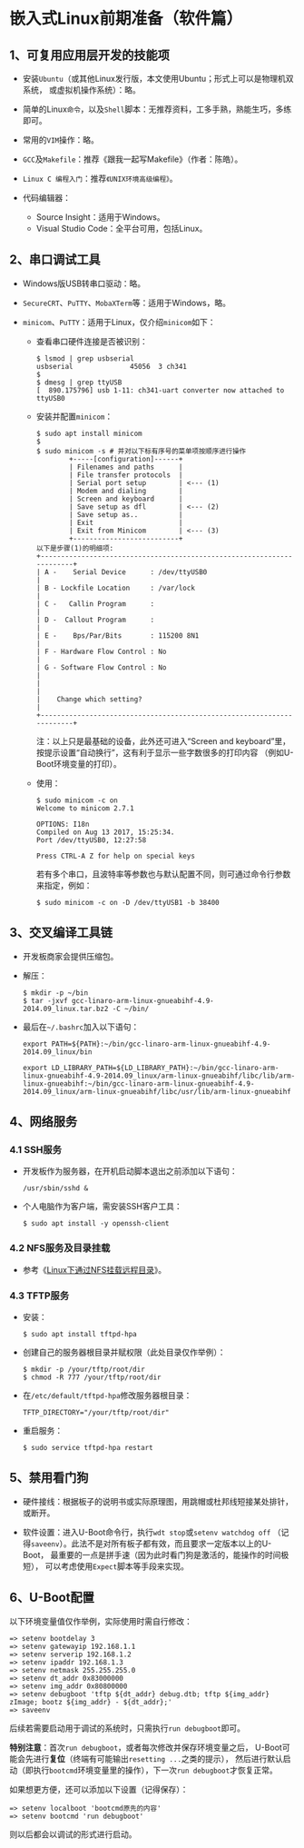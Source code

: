 <meta http-equiv="Content-Type" content="text/html; charset=utf-8">

# 嵌入式Linux前期准备（软件篇）

## 1、可复用应用层开发的技能项

* 安装`Ubuntu`（或其他Linux发行版，本文使用Ubuntu；形式上可以是物理机双系统，
或虚拟机操作系统）：略。

* 简单的Linux`命令`，以及`Shell`脚本：无推荐资料，工多手熟，熟能生巧，多练即可。

* 常用的`VIM`操作：略。

* `GCC`及`Makefile`：推荐《跟我一起写Makefile》（作者：陈皓）。

* `Linux C 编程入门`：推荐`《UNIX环境高级编程》`。

* 代码编辑器：
    * Source Insight：适用于Windows。
    * Visual Studio Code：全平台可用，包括Linux。

## 2、串口调试工具

* Windows版USB转串口驱动：略。

* `SecureCRT`、`PuTTY`、`MobaXTerm`等：适用于Windows，略。

* `minicom`、`PuTTY`：适用于Linux，仅介绍`minicom`如下：

    * 查看串口硬件连接是否被识别：
        ````
        $ lsmod | grep usbserial
        usbserial              45056  3 ch341
        $
        $ dmesg | grep ttyUSB
        [  890.175796] usb 1-11: ch341-uart converter now attached to ttyUSB0
        ````

    * 安装并配置`minicom`：
        ````
        $ sudo apt install minicom
        $
        $ sudo minicom -s # 并对以下标有序号的菜单项按顺序进行操作
                +-----[configuration]------+
                | Filenames and paths      |
                | File transfer protocols  |
                | Serial port setup        | <--- (1)
                | Modem and dialing        |
                | Screen and keyboard      |
                | Save setup as dfl        | <--- (2)
                | Save setup as..          |
                | Exit                     |
                | Exit from Minicom        | <--- (3)
                +--------------------------+
        以下是步骤(1)的明细项:
        +-----------------------------------------------------------------------+
        | A -    Serial Device      : /dev/ttyUSB0                              |
        | B - Lockfile Location     : /var/lock                                 |
        | C -   Callin Program      :                                           |
        | D -  Callout Program      :                                           |
        | E -    Bps/Par/Bits       : 115200 8N1                                |
        | F - Hardware Flow Control : No                                        |
        | G - Software Flow Control : No                                        |
        |                                                                       |
        |    Change which setting?                                              |
        +-----------------------------------------------------------------------+
        ````
        注：以上只是最基础的设备，此外还可进入“Screen and keyboard”里，
        按提示设置“自动换行”，这有利于显示一些字数很多的打印内容
        （例如U-Boot环境变量的打印）。

    * 使用：
        ````
        $ sudo minicom -c on
        Welcome to minicom 2.7.1

        OPTIONS: I18n
        Compiled on Aug 13 2017, 15:25:34.
        Port /dev/ttyUSB0, 12:27:58

        Press CTRL-A Z for help on special keys
        ````
        若有多个串口，且波特率等参数也与默认配置不同，则可通过命令行参数来指定，例如：
        ````
        $ sudo minicom -c on -D /dev/ttyUSB1 -b 38400
        ````

## 3、交叉编译工具链

* 开发板商家会提供压缩包。

* 解压：
    ````
    $ mkdir -p ~/bin
    $ tar -jxvf gcc-linaro-arm-linux-gnueabihf-4.9-2014.09_linux.tar.bz2 -C ~/bin/
    ````

* 最后在`~/.bashrc`加入以下语句：
    ````
    export PATH=${PATH}:~/bin/gcc-linaro-arm-linux-gnueabihf-4.9-2014.09_linux/bin

    export LD_LIBRARY_PATH=${LD_LIBRARY_PATH}:~/bin/gcc-linaro-arm-linux-gnueabihf-4.9-2014.09_linux/arm-linux-gnueabihf/libc/lib/arm-linux-gnueabihf:~/bin/gcc-linaro-arm-linux-gnueabihf-4.9-2014.09_linux/arm-linux-gnueabihf/libc/usr/lib/arm-linux-gnueabihf
    ````

## 4、网络服务

### 4.1 SSH服务

* 开发板作为服务器，在开机启动脚本退出之前添加以下语句：
    ````
    /usr/sbin/sshd &
    ````

* 个人电脑作为客户端，需安装SSH客户工具：
    ````
    $ sudo apt install -y openssh-client
    ````

### 4.2 NFS服务及目录挂载

* 参考《[Linux下通过NFS挂载远程目录](Linux下通过NFS挂载远程目录.md)》。

### 4.3 TFTP服务

* 安装：
    ````
    $ sudo apt install tftpd-hpa
    ````

* 创建自己的服务器根目录并赋权限（此处目录仅作举例）：
    ````
    $ mkdir -p /your/tftp/root/dir
    $ chmod -R 777 /your/tftp/root/dir
    ````

* 在`/etc/default/tftpd-hpa`修改服务器根目录：
    ````
    TFTP_DIRECTORY="/your/tftp/root/dir"
    ````

* 重启服务：
    ````
    $ sudo service tftpd-hpa restart
    ````

## 5、禁用看门狗

* 硬件接线：根据板子的说明书或实际原理图，用跳帽或杜邦线短接某处排针，
或断开。

* 软件设置：进入U-Boot命令行，执行`wdt stop`或`setenv watchdog off`
（记得`saveenv`）。此法不是对所有板子都有效，而且要求一定版本以上的U-Boot，
最重要的一点是拼手速（因为此时看门狗是激活的，能操作的时间极短），
可以考虑使用`Expect`脚本等手段来实现。

## 6、U-Boot配置<a id="uboot_settings"></a>

以下环境变量值仅作举例，实际使用时需自行修改：

````
=> setenv bootdelay 3
=> setenv gatewayip 192.168.1.1
=> setenv serverip 192.168.1.2
=> setenv ipaddr 192.168.1.3
=> setenv netmask 255.255.255.0
=> setenv dt_addr 0x83000000
=> setenv img_addr 0x80800000
=> setenv debugboot 'tftp ${dt_addr} debug.dtb; tftp ${img_addr} zImage; bootz ${img_addr} - ${dt_addr};'
=> saveenv
````

后续若需要启动用于调试的系统时，只需执行`run debugboot`即可。

**特别注意**：首次`run debugboot`，或者每次修改并保存环境变量之后，
U-Boot可能会先进行**复位**（终端有可能输出`resetting ...`之类的提示），
然后进行默认启动（即执行`bootcmd`环境变量里的操作），下一次`run debugboot`才恢复正常。

如果想更方便，还可以添加以下设置（记得保存）：

````
=> setenv localboot 'bootcmd原先的内容'
=> setenv bootcmd 'run debugboot'
````

则以后都会以调试的形式进行启动。

